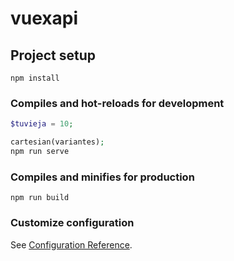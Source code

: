 # vuexapi

## Project setup
```
npm install
```

### Compiles and hot-reloads for development
```php
$tuvieja = 10;

cartesian(variantes);
npm run serve

```

### Compiles and minifies for production
```
npm run build
```

### Customize configuration
See [Configuration Reference](https://cli.vuejs.org/config/).

